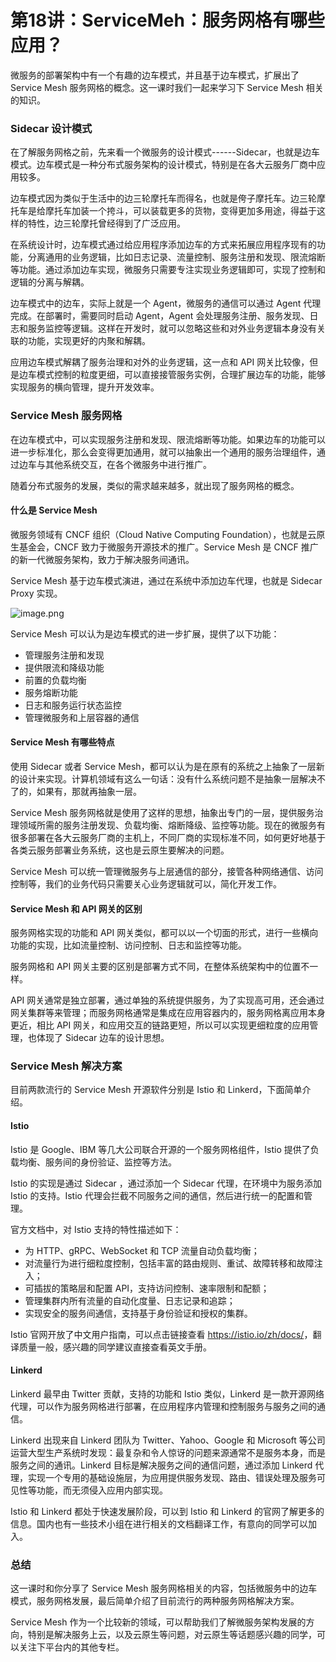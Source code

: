 # 第18讲：ServiceMeh：服务网格有哪些应用？

微服务的部署架构中有一个有趣的边车模式，并且基于边车模式，扩展出了 Service Mesh 服务网格的概念。这一课时我们一起来学习下 Service Mesh 相关的知识。

### Sidecar 设计模式

在了解服务网格之前，先来看一个微服务的设计模式------Sidecar，也就是边车模式。边车模式是一种分布式服务架构的设计模式，特别是在各大云服务厂商中应用较多。

边车模式因为类似于生活中的边三轮摩托车而得名，也就是侉子摩托车。边三轮摩托车是给摩托车加装一个挎斗，可以装载更多的货物，变得更加多用途，得益于这样的特性，边三轮摩托曾经得到了广泛应用。

在系统设计时，边车模式通过给应用程序添加边车的方式来拓展应用程序现有的功能，分离通用的业务逻辑，比如日志记录、流量控制、服务注册和发现、限流熔断等功能。通过添加边车实现，微服务只需要专注实现业务逻辑即可，实现了控制和逻辑的分离与解耦。

边车模式中的边车，实际上就是一个 Agent，微服务的通信可以通过 Agent 代理完成。在部署时，需要同时启动 Agent，Agent 会处理服务注册、服务发现、日志和服务监控等逻辑。这样在开发时，就可以忽略这些和对外业务逻辑本身没有关联的功能，实现更好的内聚和解耦。

应用边车模式解耦了服务治理和对外的业务逻辑，这一点和 API 网关比较像，但是边车模式控制的粒度更细，可以直接接管服务实例，合理扩展边车的功能，能够实现服务的横向管理，提升开发效率。

### Service Mesh 服务网格

在边车模式中，可以实现服务注册和发现、限流熔断等功能。如果边车的功能可以进一步标准化，那么会变得更加通用，就可以抽象出一个通用的服务治理组件，通过边车与其他系统交互，在各个微服务中进行推广。

随着分布式服务的发展，类似的需求越来越多，就出现了服务网格的概念。

#### 什么是 Service Mesh

微服务领域有 CNCF 组织（Cloud Native Computing Foundation），也就是云原生基金会，CNCF 致力于微服务开源技术的推广。Service Mesh 是 CNCF 推广的新一代微服务架构，致力于解决服务间通讯。

Service Mesh 基于边车模式演进，通过在系统中添加边车代理，也就是 Sidecar Proxy 实现。


<Image alt="image.png" src="https://s0.lgstatic.com/i/image/M00/18/6A/Ciqc1F7YqhyAVsPfAAF3tkypmzU109.png"/> 


Service Mesh 可以认为是边车模式的进一步扩展，提供了以下功能：

* 管理服务注册和发现
* 提供限流和降级功能
* 前置的负载均衡
* 服务熔断功能
* 日志和服务运行状态监控
* 管理微服务和上层容器的通信

#### Service Mesh 有哪些特点

使用 Sidecar 或者 Service Mesh，都可以认为是在原有的系统之上抽象了一层新的设计来实现。计算机领域有这么一句话：没有什么系统问题不是抽象一层解决不了的，如果有，那就再抽象一层。

Service Mesh 服务网格就是使用了这样的思想，抽象出专门的一层，提供服务治理领域所需的服务注册发现、负载均衡、熔断降级、监控等功能。现在的微服务有很多部署在各大云服务厂商的主机上，不同厂商的实现标准不同，如何更好地基于各类云服务部署业务系统，这也是云原生要解决的问题。

Service Mesh 可以统一管理微服务与上层通信的部分，接管各种网络通信、访问控制等，我们的业务代码只需要关心业务逻辑就可以，简化开发工作。

#### Service Mesh 和 API 网关的区别

服务网格实现的功能和 API 网关类似，都可以以一个切面的形式，进行一些横向功能的实现，比如流量控制、访问控制、日志和监控等功能。

服务网格和 API 网关主要的区别是部署方式不同，在整体系统架构中的位置不一样。

API 网关通常是独立部署，通过单独的系统提供服务，为了实现高可用，还会通过网关集群等来管理；而服务网格通常是集成在应用容器内的，服务网格离应用本身更近，相比 API 网关，和应用交互的链路更短，所以可以实现更细粒度的应用管理，也体现了 Sidecar 边车的设计思想。

### Service Mesh 解决方案

目前两款流行的 Service Mesh 开源软件分别是 Istio 和 Linkerd，下面简单介绍。

#### Istio

Istio 是 Google、IBM 等几大公司联合开源的一个服务网格组件，Istio 提供了负载均衡、服务间的身份验证、监控等方法。

Istio 的实现是通过 Sidecar ，通过添加一个 Sidecar 代理，在环境中为服务添加 Istio 的支持。Istio 代理会拦截不同服务之间的通信，然后进行统一的配置和管理。

官方文档中，对 Istio 支持的特性描述如下：

* 为 HTTP、gRPC、WebSocket 和 TCP 流量自动负载均衡；
* 对流量行为进行细粒度控制，包括丰富的路由规则、重试、故障转移和故障注入；
* 可插拔的策略层和配置 API，支持访问控制、速率限制和配额；
* 管理集群内所有流量的自动化度量、日志记录和追踪；
* 实现安全的服务间通信，支持基于身份验证和授权的集群。

Istio 官网开放了中文用户指南，可以点击链接查看 <https://istio.io/zh/docs/>，翻译质量一般，感兴趣的同学建议直接查看英文手册。

#### Linkerd

Linkerd 最早由 Twitter 贡献，支持的功能和 Istio 类似，Linkerd 是一款开源网络代理，可以作为服务网格进行部署，在应用程序内管理和控制服务与服务之间的通信。

Linkerd 出现来自 Linkerd 团队为 Twitter、Yahoo、Google 和 Microsoft 等公司运营大型生产系统时发现：最复杂和令人惊讶的问题来源通常不是服务本身，而是服务之间的通讯。Linkerd 目标是解决服务之间的通信问题，通过添加 Linkerd 代理，实现一个专用的基础设施层，为应用提供服务发现、路由、错误处理及服务可见性等功能，而无须侵入应用内部实现。

Istio 和 Linkerd 都处于快速发展阶段，可以到 Istio 和 Linkerd 的官网了解更多的信息。国内也有一些技术小组在进行相关的文档翻译工作，有意向的同学可以加入。

### 总结

这一课时和你分享了 Service Mesh 服务网格相关的内容，包括微服务中的边车模式，服务网格发展，最后简单介绍了目前流行的两种服务网格解决方案。

Service Mesh 作为一个比较新的领域，可以帮助我们了解微服务架构发展的方向，特别是解决服务上云，以及云原生等问题，对云原生等话题感兴趣的同学，可以关注下平台内的其他专栏。

